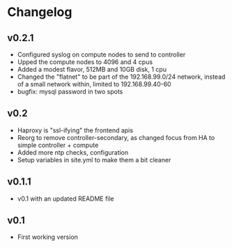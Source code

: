 # Changelog

## v0.2.1

* Configured syslog on compute nodes to send to controller
* Upped the compute nodes to 4096 and 4 cpus
* Added a modest flavor, 512MB and 10GB disk, 1 cpu
* Changed the "flatnet" to be part of the 192.168.99.0/24 network, instead of a small network within, limited to 192.168.99.40-60
* bugfix: mysql password in two spots


## v0.2

* Haproxy is "ssl-ifying" the frontend apis
* Reorg to remove controller-secondary, as changed focus from HA to simple controller + compute
* Added more ntp checks, configuration
* Setup variables in site.yml to make them a bit cleaner

## v0.1.1

* v0.1 with an updated README file


## v0.1

* First working version
